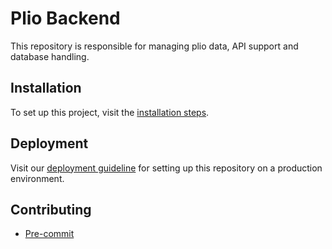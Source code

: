 # Plio Backend
This repository is responsible for managing plio data, API support and database handling.

## Installation
To set up this project, visit the [installation steps](docs/INSTALLATION.md).

## Deployment
Visit our [deployment guideline](docs/DEPLOYMENT.md) for setting up this repository on a production environment.

## Contributing
- [Pre-commit](docs/PRE-COMMIT.md)
